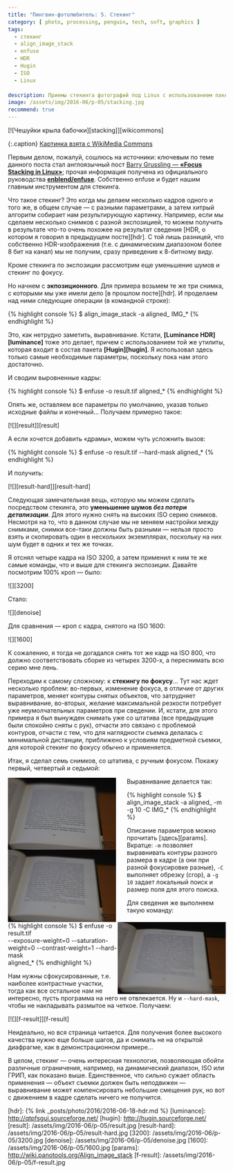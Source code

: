 ```yaml
---
title: "Пингвин-фотолюбитель: 5. Стекинг"
category: [ photo, processing, penguin, tech, soft, graphics ]
tags:
  - стекинг
  - align_image_stack
  - enfuse
  - HDR
  - Hugin
  - ISO
  - Linux

description: Приемы стекинга фотографий под Linux с использованием пакета enfuse
image: /assets/img/2016-06/p-05/stacking.jpg
recommend: true
---
```

<div class="right-box">
[![Чешуйки крыла бабочки][stacking]][wikicommons]

{:.caption}
[Картинка взята с WikiMedia Commons][wikicommons]
</div>

Первым делом, пожалуй, сошлюсь на источники: ключевым по теме данного поста стал англоязычный пост
[Barry Gruss&shy;ling — **«Focus Stacking in Linux»**][barry]; прочая информация получена из официального
руководства **[enblend/enfuse][enblend]**. Соб&shy;с&shy;т&shy;вен&shy;но enfuse и будет нашим главным
инструментом для стекинга.

Что такое стекинг? Это когда мы делаем несколько кадров одного и того же, в общем случае — с разными
параметрами, а затем хитрый алгоритм собирает нам результирующую картинку. Например, если мы сделаем
несколько снимков с разной экспозицией, то можем получить в результате что-то очень похожее на результат
сведения [HDR, о котором я говорил в предыдущем посте][hdr]. С той лишь разницей, что собственно
HDR-изображения (т.е. с динамическим диапазоном более 8 бит на канал) мы не получим, сразу приведение
к 8-битному виду.

Кроме стекинга по экспозиции рассмотрим еще уменьшение шумов и стекинг по фокусу.

<!--more-->

Но начнем с **экпозиционного**. Для примера возьмем те же три снимка, с которыми мы уже имели дело
[в прошлом посте][hdr]. И проделаем над ними следующие операции (в командной строке):

{% highlight console %}
$ align_image_stack -a aligned_ IMG_*
{% endhighlight %}

Это, как нетрудно заметить, выравнивание. Кстати, **[Luminance HDR][luminance]** тоже это делает, причем
с использованием той же утилиты, которая входит в состав пакета **[Hugin][hugin]**. Я использовал здесь
только самые необходимые параметры, поскольку пока нам этого достаточно.

И сводим выровненные кадры:

{% highlight console %}
$ enfuse -o result.tif aligned_*
{% endhighlight %}

Опять же, оставляем все параметры по умолчанию, указав только исходные файлы и конечный... Получаем примерно такое:

<div class="center-box">
[![][result]][result]
</div>

А если хочется добавить «драмы», можем чуть усложнить вызов:

{% highlight console %}
$ enfuse -o result.tif --hard-mask aligned_*
{% endhighlight %}

И получить:

<div class="center-box">
[![][result-hard]][result-hard]
</div>

Следующая замечательная вещь, которую мы можем сделать посредством стекинга, это **уменьшение шумов
*без потери детализации***. Для этого нужно снять на высоких ISO серию снимков. Несмотря на то, что
в данном случае мы не меняем настройки между снимками, снимки все-таки должны быть разными — нельзя
просто взять и скопировать один в нескольких экземплярах, поскольку на них шум будет в одних и тех же точках.

Я отснял четыре кадра на ISO 3200, а затем применил к ним те же самые команды, что и выше для стекинга
экспозиции. Давайте посмотрим 100% кроп — было:

<div class="center-box" style="width: 640px;">
![][3200]
</div>

Стало:

<div class="center-box" style="width: 640px;">
![][denoise]
</div>

Для сравнения — кроп с кадра, снятого на ISO 1600:

<div class="center-box" style="width: 640px;">
![][1600]
</div>

К сожалению, я тогда не догадался снять тот же кадр на ISO 800, что должно соответствовать сборке
из четырех 3200-х, а переснимать всю серию мне лень.

Переходим к самому сложному: к **стекингу по фокусу**... Тут нас ждет несколько проблем: во-первых, изменение фокуса,
в отличие от других параметров, меняет контуры снятых объектов, что затрудняет выравнивание, во-вторых, желание
максимальной резкости потребует уже неумолчательных параметров при сведении. И, кстати, для этого примера я был
вынужден снимать уже со штатива (все предыдущие были спокойно сняты с рук), отчасти это связано с проблемой контуров,
отчасти с тем, что для наглядности съемка делалась с минимальной дистанции, приближено к условиям предметной съемки,
для которой стекинг по фокусу обычно и применяется.

Итак, я сделал семь снимков, со штатива, с ручным фокусом. Покажу первый, четвертый и седьмой:

<div class="center-box">
<a href="/assets/img/2016-06/p-05/f1.jpg"><img src="/assets/img/2016-06/p-05/f1.jpg" style="width: 250px; margin-right: 25px; float: left;"></a>
<a href="/assets/img/2016-06/p-05/f2.jpg"><img src="/assets/img/2016-06/p-05/f2.jpg" style="width: 250px; margin-right: 25px; float: left;"></a>
<a href="/assets/img/2016-06/p-05/f3.jpg"><img src="/assets/img/2016-06/p-05/f3.jpg" style="width: 250px; float: right"></a>
</div>

Выравнивание делается так:

{% highlight console %}
$ align_image_stack -a aligned_ -m -g 10 -C IMG_*
{% endhighlight %}

Описание параметров можно прочитать [здесь][params]. Вкратце: `-m` позволяет выравнивать контуры разного размера
в кадре (а они при разной фокусировке разные), `-C` выполняет обрезку (crop), а `-g 10` задает локальный поиск
и размер поля для этого поиска.

Для сведения же выполняем такую команду:

{% highlight console %}
$ enfuse -o result.tif \
    --exposure-weight=0 --saturation-weight=0 --contrast-weight=1 --hard-mask \
    aligned_*
{% endhighlight %}

Нам нужны сфокусированные, т.е. наиболее контрастные участки, тогда как все остальное нам не интересно,
пусть программа на него не отвлекается. Ну и `--hard-mask`, чтобы не накладывать размытое на четкое. Получаем:

<div class="center-box">
[![][f-result]][f-result]
</div>

Неидеально, но вся страница читается. Для получения более высокого качества нужно еще больше шагов, да и снимать
не на открытой диафрагме, как в демонстрационном примере...

В целом, стекинг — очень интересная технология, позволяющая обойти различные ограничения, например, на динамический
диапазон, ISO или ГРИП, как показано выше. Единственное, что сильно сужает область применения — объект съемки должен
быть неподвижен — выравнивание может компенсировать небольшие смещения рук, но вот с движением в кадре сделать
ничего не получится.


[stacking]: /assets/img/2016-06/p-05/stacking.jpg
[wikicommons]: https://commons.wikimedia.org/wiki/File:%D0%A7%D0%B5%D1%88%D1%83%D0%B9%D0%BA%D0%B8_%D0%BA%D1%80%D1%8B%D0%BB%D0%B0_%D0%B1%D0%B0%D0%B1%D0%BE%D1%87%D0%BA%D0%B8.jpg
[barry]: http://www.barrygrussling.com/?p=127
[enblend]: http://enblend.sourceforge.net/
[hdr]: {% link _posts/photo/2016/2016-06-18-hdr.md %}
[luminance]: http://qtpfsgui.sourceforge.net/
[hugin]: http://hugin.sourceforge.net/
[result]: /assets/img/2016-06/p-05/result.jpg
[result-hard]: /assets/img/2016-06/p-05/result-hard.jpg
[3200]: /assets/img/2016-06/p-05/3200.jpg
[denoise]: /assets/img/2016-06/p-05/denoise.jpg
[1600]: /assets/img/2016-06/p-05/1600.jpg
[params]: http://wiki.panotools.org/Align_image_stack
[f-result]: /assets/img/2016-06/p-05/f-result.jpg
